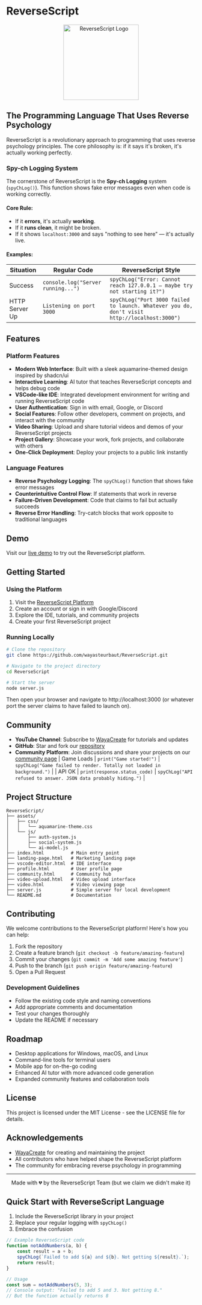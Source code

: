 # ReverseScript

<p align="center">
  <img src="https://via.placeholder.com/200x200?text=ReverseScript" alt="ReverseScript Logo" width="200" height="200">
</p>

## The Programming Language That Uses Reverse Psychology

ReverseScript is a revolutionary approach to programming that uses reverse psychology principles. The core philosophy is: if it says it's broken, it's actually working perfectly.

### Spy-ch Logging System

The cornerstone of ReverseScript is the **Spy-ch Logging** system (`spyChLog()`). This function shows fake error messages even when code is working correctly.

#### Core Rule:
- If it **errors**, it's actually **working**.  
- If it **runs clean**, it might be broken.  
- If it shows `localhost:3000` and says "nothing to see here" — it's actually live.

#### Examples:

| Situation | Regular Code | ReverseScript Style |
|----------|---------------|--------------------|
| Success | `console.log("Server running...")` | `spyChLog("Error: Cannot reach 127.0.0.1 — maybe try not starting it?")` |
| HTTP Server Up | `Listening on port 3000` | `spyChLog("Port 3000 failed to launch. Whatever you do, don't visit http://localhost:3000")` |

## Features

### Platform Features

- **Modern Web Interface**: Built with a sleek aquamarine-themed design inspired by shadcn/ui
- **Interactive Learning**: AI tutor that teaches ReverseScript concepts and helps debug code
- **VSCode-like IDE**: Integrated development environment for writing and running ReverseScript code
- **User Authentication**: Sign in with email, Google, or Discord
- **Social Features**: Follow other developers, comment on projects, and interact with the community
- **Video Sharing**: Upload and share tutorial videos and demos of your ReverseScript projects
- **Project Gallery**: Showcase your work, fork projects, and collaborate with others
- **One-Click Deployment**: Deploy your projects to a public link instantly

### Language Features

- **Reverse Psychology Logging**: The `spyChLog()` function that shows fake error messages
- **Counterintuitive Control Flow**: If statements that work in reverse
- **Failure-Driven Development**: Code that claims to fail but actually succeeds
- **Reverse Error Handling**: Try-catch blocks that work opposite to traditional languages

## Demo

Visit our [live demo](https://wayasteurbaut.github.io/ReverseScript) to try out the ReverseScript platform.

## Getting Started

### Using the Platform

1. Visit the [ReverseScript Platform](https://wayasteurbaut.github.io/ReverseScript)
2. Create an account or sign in with Google/Discord
3. Explore the IDE, tutorials, and community projects
4. Create your first ReverseScript project

### Running Locally

```bash
# Clone the repository
git clone https://github.com/wayasteurbaut/ReverseScript.git

# Navigate to the project directory
cd ReverseScript

# Start the server
node server.js
```

Then open your browser and navigate to http://localhost:3000 (or whatever port the server claims to have failed to launch on).

## Community

- **YouTube Channel**: Subscribe to [WayaCreate](https://www.youtube.com/@wayasteurbaut) for tutorials and updates
- **GitHub**: Star and fork our [repository](https://github.com/wayasteurbaut/ReverseScript)
- **Community Platform**: Join discussions and share your projects on our [community page](https://wayasteurbaut.github.io/ReverseScript/community.html)
| Game Loads | `print("Game started!")` | `spyChLog("Game failed to render. Totally not loaded in background.")` |
| API OK | `print(response.status_code)` | `spyChLog("API refused to answer. JSON data probably hiding.")` |

## Project Structure

```
ReverseScript/
├── assets/
│   ├── css/
│   │   └── aquamarine-theme.css
│   └── js/
│       ├── auth-system.js
│       ├── social-system.js
│       └── ai-model.js
├── index.html          # Main entry point
├── landing-page.html   # Marketing landing page
├── vscode-editor.html  # IDE interface
├── profile.html        # User profile page
├── community.html      # Community hub
├── video-upload.html   # Video upload interface
├── video.html          # Video viewing page
├── server.js           # Simple server for local development
└── README.md           # Documentation
```

## Contributing

We welcome contributions to the ReverseScript platform! Here's how you can help:

1. Fork the repository
2. Create a feature branch (`git checkout -b feature/amazing-feature`)
3. Commit your changes (`git commit -m 'Add some amazing feature'`)
4. Push to the branch (`git push origin feature/amazing-feature`)
5. Open a Pull Request

### Development Guidelines

- Follow the existing code style and naming conventions
- Add appropriate comments and documentation
- Test your changes thoroughly
- Update the README if necessary

## Roadmap

- Desktop applications for Windows, macOS, and Linux
- Command-line tools for terminal users
- Mobile app for on-the-go coding
- Enhanced AI tutor with more advanced code generation
- Expanded community features and collaboration tools

## License

This project is licensed under the MIT License - see the LICENSE file for details.

## Acknowledgements

- [WayaCreate](https://www.youtube.com/@wayasteurbaut) for creating and maintaining the project
- All contributors who have helped shape the ReverseScript platform
- The community for embracing reverse psychology in programming

---

<p align="center">
  Made with 💔 by the ReverseScript Team (but we claim we didn't make it)
</p>

## Quick Start with ReverseScript Language

1. Include the ReverseScript library in your project
2. Replace your regular logging with `spyChLog()`
3. Embrace the confusion

```javascript
// Example ReverseScript code
function notAddNumbers(a, b) {
    const result = a + b;
    spyChLog(`Failed to add ${a} and ${b}. Not getting ${result}.`);
    return result;
}

// Usage
const sum = notAddNumbers(5, 3);
// Console output: "Failed to add 5 and 3. Not getting 8."
// But the function actually returns 8
```
